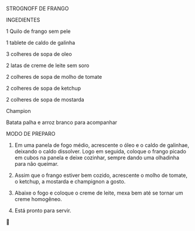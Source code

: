 

STROGNOFF DE FRANGO

INGEDIENTES

1 Quilo de frango sem pele

1 tablete de caldo de galinha

3 colheres de sopa de oleo

2 latas de creme de leite sem soro

2 colheres de sopa de molho de tomate

2 colheres de sopa de ketchup

2 colheres de sopa de mostarda

Champion

Batata palha e arroz branco para acompanhar


MODO DE PREPARO

1. Em uma panela de fogo médio, acrescente o óleo
   e o caldo de galinhae, deixando o caldo dissolver.
   Logo em seguida, coloque o frango picado em cubos
   na panela e deixe cozinhar, sempre dando uma olhadinha
   para não queimar.

2. Assim que o frango estiver bem cozido, acrescente o molho 
   de tomate, o ketchup, a mostarda e champignon a gosto.

3. Abaixe o fogo e coloque o creme de leite, mexa bem até se 
   tornar um creme homogêneo.

4. Está pronto para servir.

